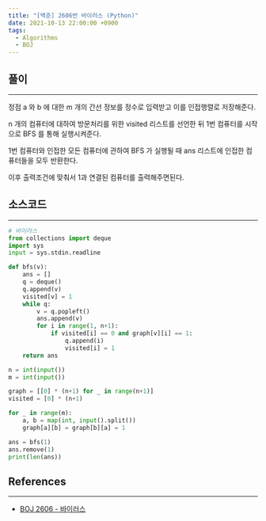 ```yaml
---
title: "[백준] 2606번 바이러스 (Python)"
date: 2021-10-13 22:00:00 +0900
tags:
  - Algorithms
  - BOJ
---
```


## 풀이

---

정점 a 와 b 에 대한 m 개의 간선 정보를 정수로 입력받고 이를 인접행렬로 저장해준다.

n 개의 컴퓨터에 대하여 방문처리를 위한 visited 리스트를 선언한 뒤 1번 컴퓨터를 시작으로 BFS 를 통해 실행시켜준다.

1번 컴퓨터와 인접한 모든 컴퓨터에 관하여 BFS 가 실행될 때 ans 리스트에 인접한 컴퓨터들을 모두 반환한다.

이후 출력조건에 맞춰서 1과 연결된 컴퓨터를 출력해주면된다.

## 소스코드

---

```python
# 바이러스
from collections import deque
import sys
input = sys.stdin.readline

def bfs(v):
    ans = []
    q = deque()
    q.append(v)
    visited[v] = 1
    while q:
        v = q.popleft()
        ans.append(v)
        for i in range(1, n+1):
            if visited[i] == 0 and graph[v][i] == 1:
                q.append(i)
                visited[i] = 1
    return ans

n = int(input())
m = int(input())

graph = [[0] * (n+1) for _ in range(n+1)]
visited = [0] * (n+1)

for _ in range(m):
    a, b = map(int, input().split())
    graph[a][b] = graph[b][a] = 1

ans = bfs(1)
ans.remove(1)
print(len(ans))
```

## References

---

- [BOJ 2606 - 바이러스](https://www.acmicpc.net/problem/2606)
